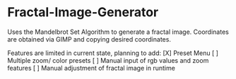 # Fractal-Image-Generator
Uses the Mandelbrot Set Algorithm to generate a fractal image. Coordinates are obtained via GIMP and copying desired coordinates.

Features are limited in current state, planning to add:
[X] Preset Menu 
[ ] Multiple zoom/ color presets
[ ] Manual input of rgb values and zoom features
[ ] Manual adjustment of fractal image in runtime
